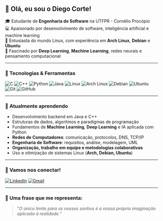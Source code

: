 ## 👋 Olá, eu sou o Diego Corte!

🎓 Estudante de **Engenharia de Software** na UTFPR - Cornélio Procópio  
💻 Apaixonado por desenvolvimento de software, inteligência artificial e machine learning  
🐧 Entusiasta do mundo Linux, com experiência em **Arch Linux**, **Debian** e **Ubuntu**  
🧠 Fascinado por **Deep Learning**, **Machine Learning**, redes neurais e pensamento computacional  

---

### 🚀 Tecnologias & Ferramentas

![C](https://img.shields.io/badge/C-00599C?style=for-the-badge&logo=c&logoColor=white)
![C++](https://img.shields.io/badge/C++-00599C?style=for-the-badge&logo=cplusplus&logoColor=white)
![Python](https://img.shields.io/badge/Python-3776AB?style=for-the-badge&logo=python&logoColor=white)
![Java](https://img.shields.io/badge/Java-%23ED8B00.svg?style=for-the-badge&logo=openjdk&logoColor=white)
![Linux](https://img.shields.io/badge/Linux-FCC624?style=for-the-badge&logo=linux&logoColor=black)
![Arch Linux](https://img.shields.io/badge/Arch_Linux-1793D1?style=for-the-badge&logo=arch-linux&logoColor=white)
![Debian](https://img.shields.io/badge/Debian-A81D33?style=for-the-badge&logo=debian&logoColor=white)
![Ubuntu](https://img.shields.io/badge/Ubuntu-E95420?style=for-the-badge&logo=ubuntu&logoColor=white)
![Git](https://img.shields.io/badge/Git-F05032?style=for-the-badge&logo=git&logoColor=white)
![GitHub](https://img.shields.io/badge/GitHub-100000?style=for-the-badge&logo=github&logoColor=white)

---

### 🌱 Atualmente aprendendo

- Desenvolvimento backend em Java e C++
- Estruturas de dados, algoritmos e paradigmas de programação
- Fundamentos de **Machine Learning**, **Deep Learning** e IA aplicada com Python
- **Redes de Computadores**: comunicação, protocolos, DNS, TCP/IP
- **Engenharia de Software**: requisitos, análise, modelagem, UML
- **Organização, trabalho em equipe e metodologias colaborativas**
- Uso e otimização de sistemas Linux (**Arch, Debian, Ubuntu**)

---

### 🤝 Vamos nos conectar!

[![LinkedIn](https://img.shields.io/badge/LinkedIn-0077B5?style=for-the-badge&logo=linkedin&logoColor=white)](https://www.linkedin.com/in/diego-corte/)
[![Gmail](https://img.shields.io/badge/Gmail-D14836?style=for-the-badge&logo=gmail&logoColor=white)](mailto:diegocorte1771@gmail.com)

---

### 🚀 Uma frase que me representa:

> "*O único limite para os nossos sonhos é a nossa própria imaginação aplicada à realidade.*"
